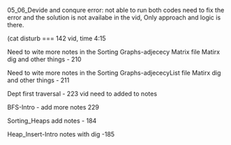 05_06_Devide and conqure error: not able to run both codes need to fix the error
and the solution is not availabe in the vid, 
Only approach and logic is there.


(cat disturb === 142 vid, time 4:15


Need to wite more notes in the Sorting Graphs-adjececy Matrix file 
Matirx dig and other things  - 210

Need to wite more notes in the Sorting Graphs-adjececyList file 
Matirx dig and other things - 211


Dept first traversal - 223 vid need to added to notes

BFS-Intro - add more notes 229

Sorting_Heaps add notes - 184 

Heap_Insert-Intro notes with dig -185
